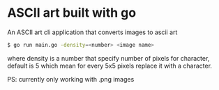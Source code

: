 # ASCII art built with go

An ASCII art cli application that converts images to ascii art

```bash
$ go run main.go -density=<number> <image name>
```

where density is a number that specify number of pixels for character, default is 5 which mean for every 5x5 pixels replace it with a character.

PS: currently only working with .png images
